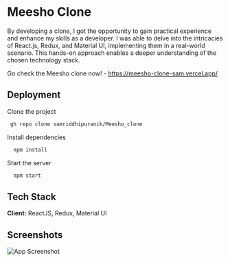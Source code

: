 
# Meesho Clone

By developing a clone, I got the opportunity to gain practical experience and enhance my skills as a developer. I was able to delve into the intricacies of React.js, Redux, and Material UI, implementing them in a real-world scenario. This hands-on approach enables a deeper understanding of the chosen technology stack.

Go check the Meesho clone now! - https://meesho-clone-sam.vercel.app/

## Deployment

Clone the project

```bash
 gh repo clone samriddhipuranik/Meesho_clone
```
Install dependencies

```bash
  npm install
```

Start the server

```bash
  npm start
```


## Tech Stack

**Client:** ReactJS, Redux, Material UI




## Screenshots

![App Screenshot](https://via.placeholder.com/468x300?text=App+Screenshot+Here)

